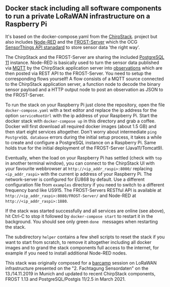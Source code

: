 ## Docker stack including all software components to run a private LoRaWAN infrastructure on a Raspberry Pi

It's based on the docker-compose.yaml from the [ChirpStack](https://github.com/brocaar/chirpstack-docker).
project but also includes [Node-RED](https://nodered.org) and the [FROST-Server](https://github.com/FraunhoferIOSB/FROST-Server)
which the OCG [SensorThings API stanadard](https://www.opengeospatial.org/standards/sensorthings) to store
sensor data 'the right way'.

The ChirpStack and the FROST-Server are sharing the included [PostgreSQL 11](https://postgresql.org) instance.
Node-RED is basically used to turn the sensor data published via [MQTT](https://en.wikipedia.org/wiki/MQTT)
by the ChirpStack application server into [observations](https://docs.opengeospatial.org/is/15-078r6/15-078r6.html#31)
which are then posted via REST API to the FROST-Server. You need to setup the corresponding flows yourself!
A flow consists of a MQTT source connected to the ChirpStack application server, a function node to decode
the binary sensor payload and a HTTP output node to post an observation as JSON to the FROST-Server.

To run the stack on your Raspberry Pi just clone the repository, open the file `docker-compose.yaml`
with a text editor and replace the ip address for the option `serviceRootUrl` with the ip address
of your Raspberry Pi. Start the docker stack with `docker-compose up` in this directory and
grab a coffee. Docker will first download all required docker images (about 1.5 GB) and then
start eight services altogether. Don't worry about intermediate `ping PostgreSQL database` errors
during the initial setup process, it takes a while to create and configure a PostgreSQL instance
on a Raspberry Pi. Same holds true for the initial deployment of the FROST-Server (Java11/Tomcat9).

Eventually, when the load on your Raspberry Pi has settled (check with `top` in another terminal window),
you can connect to the ChirpStack UI with your favourite webbrowser at `http://<ip_addr_raspi>:8000/`
replacing `<ip_addr_raspi>` with the current ip address of your Raspberry Pi. The network-server is
configured for EU868 by default. Use a different configuration file from ``examples`` directory
if you need to switch to a different frequency band like US915. The FROST-Servers RESTful API is
 available at `http://<ip_addr_raspi>:8080/FROST-Server/` and Node-RED at `http://<ip_addr_raspi>:1880`.

If the stack was started successfully and all services are online (see above), hit Ctrl-C to stop
it followed by ``docker-compose start`` to restart it in the background. You should see only green
``done `` messages when restarting the stack.

The subdirectory `helper` contains a few shell scripts to reset the stack if you want to start
from scratch, to remove it altogether including all docker images and to grand the stack components
full access to the internet, for example if you need to install additional Node-RED nodes.

This stack was originally composed for a [barcamp](https://barcamptools.eu/SensorCamp/) session on
LoRaWAN infrastructure presented on the "2. Fachtagung Sensordaten" on the 13./14.11.2019 in Munich
and updated to recent ChirpStack components, FROST 1.13 and PostgreSQL/Postgis 11/2.5 in March 2021.
